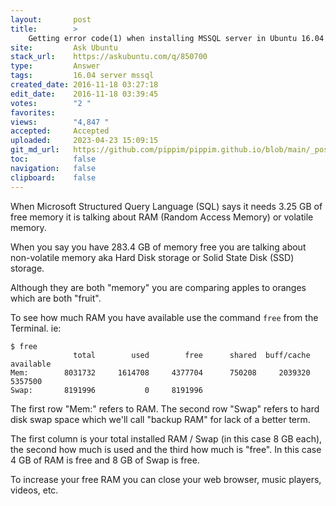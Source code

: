 ```yaml
---
layout:       post
title:        >
    Getting error code(1) when installing MSSQL server in Ubuntu 16.04
site:         Ask Ubuntu
stack_url:    https://askubuntu.com/q/850700
type:         Answer
tags:         16.04 server mssql
created_date: 2016-11-18 03:27:18
edit_date:    2016-11-18 03:39:45
votes:        "2 "
favorites:    
views:        "4,847 "
accepted:     Accepted
uploaded:     2023-04-23 15:09:15
git_md_url:   https://github.com/pippim/pippim.github.io/blob/main/_posts/2016/2016-11-18-Getting-error-code_1_-when-installing-MSSQL-server-in-Ubuntu-16.04.md
toc:          false
navigation:   false
clipboard:    false
---
```


When Microsoft Structured Query Language (SQL) says it needs 3.25 GB of free memory it is talking about RAM (Random Access Memory) or volatile memory.

When you say you have 283.4 GB of memory free you are talking about non-volatile memory aka Hard Disk storage or Solid State Disk (SSD) storage.

Although they are both "memory" you are comparing apples to oranges which are both "fruit".

To see how much RAM you have available use the command `free` from the Terminal. ie:

``` 
$ free
              total        used        free      shared  buff/cache   available
Mem:        8031732     1614708     4377704      750208     2039320     5357500
Swap:       8191996           0     8191996
```

The first row "Mem:" refers to RAM. The second row "Swap" refers to hard disk swap space which we'll call "backup RAM" for lack of a better term.

The first column is your total installed RAM / Swap (in this case 8 GB each), the second how much is used and the third how much is "free". In this case 4 GB of RAM is free and 8 GB of Swap is free.

To increase your free RAM you can close your web browser, music players, videos, etc.

